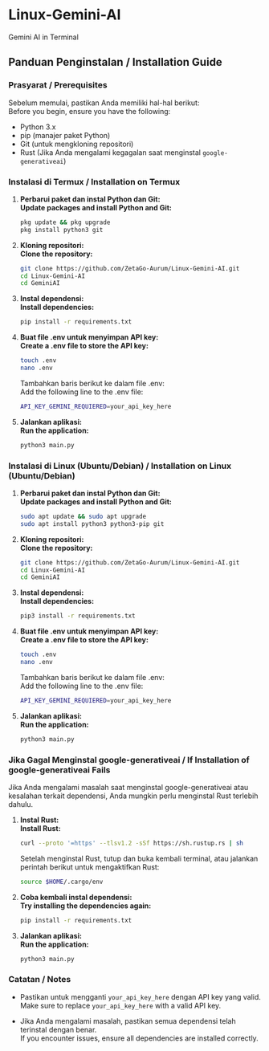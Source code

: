  # Linux-Gemini-AI
Gemini AI in Terminal

## Panduan Penginstalan / Installation Guide

### Prasyarat / Prerequisites
Sebelum memulai, pastikan Anda memiliki hal-hal berikut:  
Before you begin, ensure you have the following:
- Python 3.x
- pip (manajer paket Python)
- Git (untuk mengkloning repositori)
- Rust (Jika Anda mengalami kegagalan saat menginstal `google-generativeai`)

### Instalasi di Termux / Installation on Termux

1. **Perbarui paket dan instal Python dan Git:**  
   **Update packages and install Python and Git:**
   ```bash
   pkg update && pkg upgrade
   pkg install python3 git
   ```

2. **Kloning repositori:**  
   **Clone the repository:**
   ```bash
   git clone https://github.com/ZetaGo-Aurum/Linux-Gemini-AI.git
   cd Linux-Gemini-AI
   cd GeminiAI
   ```

3. **Instal dependensi:**  
   **Install dependencies:**
   ```bash
   pip install -r requirements.txt
   ```

4. **Buat file .env untuk menyimpan API key:**  
   **Create a .env file to store the API key:**
   ```bash
   touch .env
   nano .env
   ```
   Tambahkan baris berikut ke dalam file .env:  
   Add the following line to the .env file:
   ```bash
   API_KEY_GEMINI_REQUIERED=your_api_key_here
   ```

5. **Jalankan aplikasi:**  
   **Run the application:**
   ```bash
   python3 main.py
   ```

### Instalasi di Linux (Ubuntu/Debian) / Installation on Linux (Ubuntu/Debian)

1. **Perbarui paket dan instal Python dan Git:**  
   **Update packages and install Python and Git:**
   ```bash
   sudo apt update && sudo apt upgrade
   sudo apt install python3 python3-pip git
   ```

2. **Kloning repositori:**  
   **Clone the repository:**
   ```bash
   git clone https://github.com/ZetaGo-Aurum/Linux-Gemini-AI.git
   cd Linux-Gemini-AI
   cd GeminiAI
   ```

3. **Instal dependensi:**  
   **Install dependencies:**
   ```bash
   pip3 install -r requirements.txt
   ```

4. **Buat file .env untuk menyimpan API key:**  
   **Create a .env file to store the API key:**
   ```bash
   touch .env
   nano .env
   ```
   Tambahkan baris berikut ke dalam file .env:  
   Add the following line to the .env file:
   ```bash
   API_KEY_GEMINI_REQUIERED=your_api_key_here
   ```

5. **Jalankan aplikasi:**  
   **Run the application:**
   ```bash
   python3 main.py
   ```

### Jika Gagal Menginstal google-generativeai / If Installation of google-generativeai Fails

Jika Anda mengalami masalah saat menginstal google-generativeai atau kesalahan terkait dependensi, Anda mungkin perlu menginstal Rust terlebih dahulu.

1. **Instal Rust:**  
   **Install Rust:**
   ```bash
   curl --proto '=https' --tlsv1.2 -sSf https://sh.rustup.rs | sh
   ```
   Setelah menginstal Rust, tutup dan buka kembali terminal, atau jalankan perintah berikut untuk mengaktifkan Rust:
   ```bash
   source $HOME/.cargo/env
   ```

2. **Coba kembali instal dependensi:**  
   **Try installing the dependencies again:**
   ```bash
   pip install -r requirements.txt
   ```

3. **Jalankan aplikasi:**  
   **Run the application:**
   ```bash
   python3 main.py
   ```

### Catatan / Notes

- Pastikan untuk mengganti `your_api_key_here` dengan API key yang valid.  
  Make sure to replace `your_api_key_here` with a valid API key.

- Jika Anda mengalami masalah, pastikan semua dependensi telah terinstal dengan benar.  
  If you encounter issues, ensure all dependencies are installed correctly.
